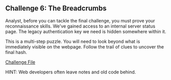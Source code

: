 
## Challenge 6: The Breadcrumbs

Analyst, before you can tackle the final challenge, you must prove your reconnaissance skills. We've gained access to an internal server status page. The legacy authentication key we need is hidden somewhere within it.

This is a multi-step puzzle. You will need to look beyond what is immediately visible on the webpage. Follow the trail of clues to uncover the final hash.



[Challenge File](https://helpful-rugelach-d7c872.netlify.app/) 

HINT: Web developers often leave notes and old code behind. 
